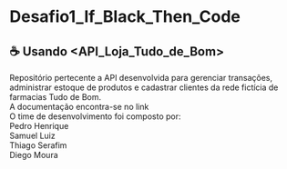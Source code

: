 # Desafio1_If_Black_Then_Code
## ☕ Usando <API_Loja_Tudo_de_Bom>
Repositório pertecente a API desenvolvida para gerenciar transações, administrar estoque de produtos e cadastrar clientes da rede fictícia de farmacias Tudo de Bom.<br>
A documentação encontra-se no link                  <br>
O time de desenvolvimento foi composto por:<br>
  Pedro Henrique<br>
  Samuel Luiz<br>
  Thiago Serafim <br>
  Diego Moura<br>
